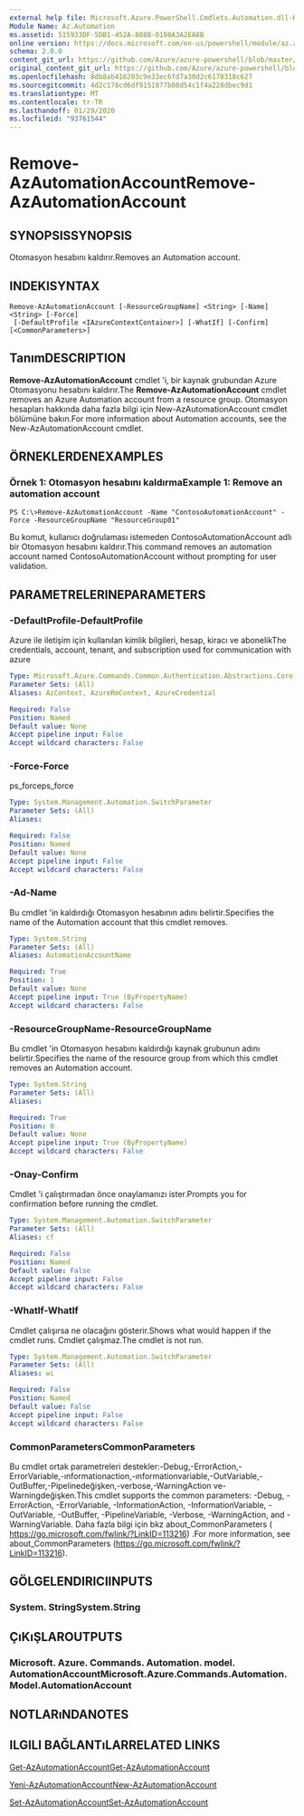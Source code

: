 ```yaml
---
external help file: Microsoft.Azure.PowerShell.Cmdlets.Automation.dll-Help.xml
Module Name: Az.Automation
ms.assetid: 515933DF-5DB1-452A-808B-0198A3A2EA8B
online version: https://docs.microsoft.com/en-us/powershell/module/az.automation/remove-azautomationaccount
schema: 2.0.0
content_git_url: https://github.com/Azure/azure-powershell/blob/master/src/Automation/Automation/help/Remove-AzAutomationAccount.md
original_content_git_url: https://github.com/Azure/azure-powershell/blob/master/src/Automation/Automation/help/Remove-AzAutomationAccount.md
ms.openlocfilehash: 8db8ab416203c9e33ec6fd7a30d2c6170318c627
ms.sourcegitcommit: 4d2c178cd6df9151877b08d54c1f4a228dbec9d1
ms.translationtype: MT
ms.contentlocale: tr-TR
ms.lasthandoff: 01/29/2020
ms.locfileid: "93761544"
---
```

# <span data-ttu-id="6a18a-101">Remove-AzAutomationAccount</span><span class="sxs-lookup"><span data-stu-id="6a18a-101">Remove-AzAutomationAccount</span></span>

## <span data-ttu-id="6a18a-102">SYNOPSIS</span><span class="sxs-lookup"><span data-stu-id="6a18a-102">SYNOPSIS</span></span>
<span data-ttu-id="6a18a-103">Otomasyon hesabını kaldırır.</span><span class="sxs-lookup"><span data-stu-id="6a18a-103">Removes an Automation account.</span></span>

## <span data-ttu-id="6a18a-104">INDEKI</span><span class="sxs-lookup"><span data-stu-id="6a18a-104">SYNTAX</span></span>

```
Remove-AzAutomationAccount [-ResourceGroupName] <String> [-Name] <String> [-Force]
 [-DefaultProfile <IAzureContextContainer>] [-WhatIf] [-Confirm] [<CommonParameters>]
```

## <span data-ttu-id="6a18a-105">Tanım</span><span class="sxs-lookup"><span data-stu-id="6a18a-105">DESCRIPTION</span></span>
<span data-ttu-id="6a18a-106">**Remove-AzAutomationAccount** cmdlet 'i, bir kaynak grubundan Azure Otomasyonu hesabını kaldırır.</span><span class="sxs-lookup"><span data-stu-id="6a18a-106">The **Remove-AzAutomationAccount** cmdlet removes an Azure Automation account from a resource group.</span></span>
<span data-ttu-id="6a18a-107">Otomasyon hesapları hakkında daha fazla bilgi için New-AzAutomationAccount cmdlet bölümüne bakın.</span><span class="sxs-lookup"><span data-stu-id="6a18a-107">For more information about Automation accounts, see the New-AzAutomationAccount cmdlet.</span></span>

## <span data-ttu-id="6a18a-108">ÖRNEKLERDEN</span><span class="sxs-lookup"><span data-stu-id="6a18a-108">EXAMPLES</span></span>

### <span data-ttu-id="6a18a-109">Örnek 1: Otomasyon hesabını kaldırma</span><span class="sxs-lookup"><span data-stu-id="6a18a-109">Example 1: Remove an automation account</span></span>
```
PS C:\>Remove-AzAutomationAccount -Name "ContosoAutomationAccount" -Force -ResourceGroupName "ResourceGroup01"
```

<span data-ttu-id="6a18a-110">Bu komut, kullanıcı doğrulaması istemeden ContosoAutomationAccount adlı bir Otomasyon hesabını kaldırır.</span><span class="sxs-lookup"><span data-stu-id="6a18a-110">This command removes an automation account named ContosoAutomationAccount without prompting for user validation.</span></span>

## <span data-ttu-id="6a18a-111">PARAMETRELERINE</span><span class="sxs-lookup"><span data-stu-id="6a18a-111">PARAMETERS</span></span>

### <span data-ttu-id="6a18a-112">-DefaultProfile</span><span class="sxs-lookup"><span data-stu-id="6a18a-112">-DefaultProfile</span></span>
<span data-ttu-id="6a18a-113">Azure ile iletişim için kullanılan kimlik bilgileri, hesap, kiracı ve abonelik</span><span class="sxs-lookup"><span data-stu-id="6a18a-113">The credentials, account, tenant, and subscription used for communication with azure</span></span>

```yaml
Type: Microsoft.Azure.Commands.Common.Authentication.Abstractions.Core.IAzureContextContainer
Parameter Sets: (All)
Aliases: AzContext, AzureRmContext, AzureCredential

Required: False
Position: Named
Default value: None
Accept pipeline input: False
Accept wildcard characters: False
```

### <span data-ttu-id="6a18a-114">-Force</span><span class="sxs-lookup"><span data-stu-id="6a18a-114">-Force</span></span>
<span data-ttu-id="6a18a-115">ps_force</span><span class="sxs-lookup"><span data-stu-id="6a18a-115">ps_force</span></span>

```yaml
Type: System.Management.Automation.SwitchParameter
Parameter Sets: (All)
Aliases:

Required: False
Position: Named
Default value: None
Accept pipeline input: False
Accept wildcard characters: False
```

### <span data-ttu-id="6a18a-116">-Ad</span><span class="sxs-lookup"><span data-stu-id="6a18a-116">-Name</span></span>
<span data-ttu-id="6a18a-117">Bu cmdlet 'in kaldırdığı Otomasyon hesabının adını belirtir.</span><span class="sxs-lookup"><span data-stu-id="6a18a-117">Specifies the name of the Automation account that this cmdlet removes.</span></span>

```yaml
Type: System.String
Parameter Sets: (All)
Aliases: AutomationAccountName

Required: True
Position: 1
Default value: None
Accept pipeline input: True (ByPropertyName)
Accept wildcard characters: False
```

### <span data-ttu-id="6a18a-118">-ResourceGroupName</span><span class="sxs-lookup"><span data-stu-id="6a18a-118">-ResourceGroupName</span></span>
<span data-ttu-id="6a18a-119">Bu cmdlet 'in Otomasyon hesabını kaldırdığı kaynak grubunun adını belirtir.</span><span class="sxs-lookup"><span data-stu-id="6a18a-119">Specifies the name of the resource group from which this cmdlet removes an Automation account.</span></span>

```yaml
Type: System.String
Parameter Sets: (All)
Aliases:

Required: True
Position: 0
Default value: None
Accept pipeline input: True (ByPropertyName)
Accept wildcard characters: False
```

### <span data-ttu-id="6a18a-120">-Onay</span><span class="sxs-lookup"><span data-stu-id="6a18a-120">-Confirm</span></span>
<span data-ttu-id="6a18a-121">Cmdlet 'i çalıştırmadan önce onaylamanızı ister.</span><span class="sxs-lookup"><span data-stu-id="6a18a-121">Prompts you for confirmation before running the cmdlet.</span></span>

```yaml
Type: System.Management.Automation.SwitchParameter
Parameter Sets: (All)
Aliases: cf

Required: False
Position: Named
Default value: False
Accept pipeline input: False
Accept wildcard characters: False
```

### <span data-ttu-id="6a18a-122">-WhatIf</span><span class="sxs-lookup"><span data-stu-id="6a18a-122">-WhatIf</span></span>
<span data-ttu-id="6a18a-123">Cmdlet çalışırsa ne olacağını gösterir.</span><span class="sxs-lookup"><span data-stu-id="6a18a-123">Shows what would happen if the cmdlet runs.</span></span>
<span data-ttu-id="6a18a-124">Cmdlet çalışmaz.</span><span class="sxs-lookup"><span data-stu-id="6a18a-124">The cmdlet is not run.</span></span>

```yaml
Type: System.Management.Automation.SwitchParameter
Parameter Sets: (All)
Aliases: wi

Required: False
Position: Named
Default value: False
Accept pipeline input: False
Accept wildcard characters: False
```

### <span data-ttu-id="6a18a-125">CommonParameters</span><span class="sxs-lookup"><span data-stu-id="6a18a-125">CommonParameters</span></span>
<span data-ttu-id="6a18a-126">Bu cmdlet ortak parametreleri destekler:-Debug,-ErrorAction,-ErrorVariable,-ınformationaction,-ınformationvariable,-OutVariable,-OutBuffer,-Pipelinedeğişken,-verbose,-WarningAction ve-Warningdeğişken.</span><span class="sxs-lookup"><span data-stu-id="6a18a-126">This cmdlet supports the common parameters: -Debug, -ErrorAction, -ErrorVariable, -InformationAction, -InformationVariable, -OutVariable, -OutBuffer, -PipelineVariable, -Verbose, -WarningAction, and -WarningVariable.</span></span> <span data-ttu-id="6a18a-127">Daha fazla bilgi için bkz about_CommonParameters ( https://go.microsoft.com/fwlink/?LinkID=113216) .</span><span class="sxs-lookup"><span data-stu-id="6a18a-127">For more information, see about_CommonParameters (https://go.microsoft.com/fwlink/?LinkID=113216).</span></span>

## <span data-ttu-id="6a18a-128">GÖLGELENDIRICI</span><span class="sxs-lookup"><span data-stu-id="6a18a-128">INPUTS</span></span>

### <span data-ttu-id="6a18a-129">System. String</span><span class="sxs-lookup"><span data-stu-id="6a18a-129">System.String</span></span>

## <span data-ttu-id="6a18a-130">ÇıKıŞLAR</span><span class="sxs-lookup"><span data-stu-id="6a18a-130">OUTPUTS</span></span>

### <span data-ttu-id="6a18a-131">Microsoft. Azure. Commands. Automation. model. AutomationAccount</span><span class="sxs-lookup"><span data-stu-id="6a18a-131">Microsoft.Azure.Commands.Automation.Model.AutomationAccount</span></span>

## <span data-ttu-id="6a18a-132">NOTLARıNDA</span><span class="sxs-lookup"><span data-stu-id="6a18a-132">NOTES</span></span>

## <span data-ttu-id="6a18a-133">ILGILI BAĞLANTıLAR</span><span class="sxs-lookup"><span data-stu-id="6a18a-133">RELATED LINKS</span></span>

[<span data-ttu-id="6a18a-134">Get-AzAutomationAccount</span><span class="sxs-lookup"><span data-stu-id="6a18a-134">Get-AzAutomationAccount</span></span>](./Get-AzAutomationAccount.md)

[<span data-ttu-id="6a18a-135">Yeni-AzAutomationAccount</span><span class="sxs-lookup"><span data-stu-id="6a18a-135">New-AzAutomationAccount</span></span>](./New-AzAutomationAccount.md)

[<span data-ttu-id="6a18a-136">Set-AzAutomationAccount</span><span class="sxs-lookup"><span data-stu-id="6a18a-136">Set-AzAutomationAccount</span></span>](./Set-AzAutomationAccount.md)


